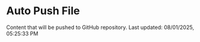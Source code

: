 # Auto Push File

Content that will be pushed to GitHub repository.
Last updated: 08/01/2025, 05:25:33 PM